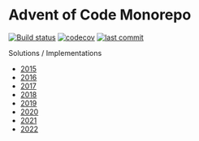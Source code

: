 # Advent of Code Monorepo
[![Build status](https://github.com/chriswk/adventofcode/workflows/Build/badge.svg)](https://github.com/chriswk/adventofcode/actions?query=workflow%3A%22Build%22)
[![codecov](https://codecov.io/gh/chriswk/adventofcode/branch/main/graph/badge.svg?token=AOBAPQMN13)](https://codecov.io/gh/chriswk/adventofcode)
[![last commit](https://img.shields.io/github/last-commit/chriswk/adventofcode.svg)](https://github.com/chriswk/adventofcode)

Solutions / Implementations
* [2015](https://github.com/chriswk/adventofcode/tree/main/src/main/kotlin/com/chriswk/aoc/advent2015)
* [2016](https://github.com/chriswk/adventofcode/tree/main/src/main/kotlin/com/chriswk/aoc/advent2016)
* [2017](https://github.com/chriswk/adventofcode/tree/main/src/main/kotlin/com/chriswk/aoc/advent2017)
* [2018](https://github.com/chriswk/adventofcode/tree/main/src/main/kotlin/com/chriswk/aoc/advent2018)
* [2019](https://github.com/chriswk/adventofcode/tree/main/src/main/kotlin/com/chriswk/aoc/advent2019)
* [2020](https://github.com/chriswk/adventofcode/tree/main/src/main/kotlin/com/chriswk/aoc/advent2020)
* [2021](https://github.com/chriswk/adventofcode/tree/main/src/main/kotlin/com/chriswk/aoc/advent2021)
* [2022](https://github.com/chriswk/adventofcode/tree/main/src/main/kotlin/com/chriswk/aoc/advent2022)
